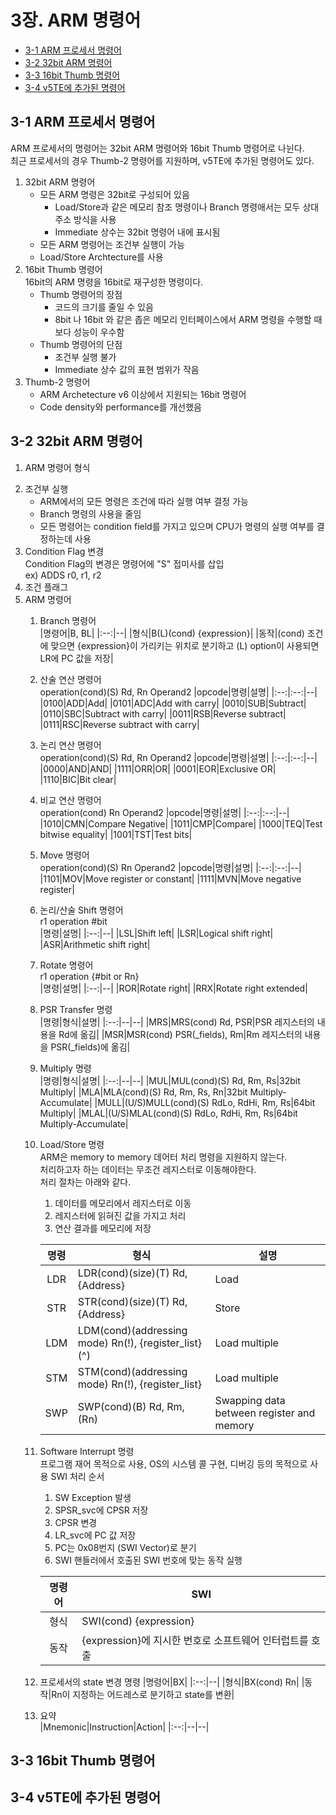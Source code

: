 # 3장. **ARM 명령어**

  * [3-1 ARM 프로세서 명령어](#3-1-arm-프로세서-명령어)  
  * [3-2 32bit ARM 명령어](#3-2-32bit-arm-명령어)  
  * [3-3 16bit Thumb 명령어](#3-3-16bit-thumb-명령어)  
  * [3-4 v5TE에 추가된 명령어](#3-4-v5te에-추가된-명령어)  

## 3-1 ARM 프로세서 명령어  
  ARM 프로세서의 명령어는 32bit ARM 명령어와 16bit Thumb 명령어로 나뉜다.  
  최근 프로세서의 경우 Thumb-2 명령어를 지원하며, v5TE에 추가된 명령어도 있다.  
  1. 32bit ARM 명령어  
      * 모든 ARM 명령은 32bit로 구성되어 있음  
        - Load/Store과 같은 메모리 참조 명령이나 Branch 명령애서는 모두 상대 주소 방식을 사용  
        - Immediate 상수는 32bit 명령어 내에 표시됨
      * 모든 ARM 명령어는 조건부 실행이 가능
      * Load/Store Archtecture를 사용
  2. 16bit Thumb 명령어  
    16bit의 ARM 명령을 16bit로 재구성한 명령이다.  
      * Thumb 명령어의 장점  
        - 코드의 크기를 줄일 수 있음
        - 8bit 나 16bit 와 같은 좁은 메모리 인터페이스에서 ARM 명령을 수행할 때 보다 성능이 우수함  
      * Thumb 명령어의 단점  
        - 조건부 실행 불가
        - Immediate 상수 값의 표현 범위가 작음
  3. Thumb-2 명령어  
      * ARM Archetecture v6 이상에서 지원되는 16bit 명령어  
      * Code density와 performance를 개선했음

## 3-2 32bit ARM 명령어  
  1. ARM 명령어 형식  
  <!-- To-Do : 명령어 이미지-->
  2. 조건부 실행  
      * ARM에서의 모든 명령은 조건에 따라 실행 여부 결정 가능  
      * Branch 명령의 사용을 줄임
      * 모든 명령어는 condition field를 가지고 있으며 CPU가 명령의 실행 여부를 결정하는데 사용  
  3. Condition Flag 변경  
    Condition Flag의 변경은 명령어에 "S" 접미사를 삽입  
    ex) ADDS r0, r1, r2
  4. 조건 플래그  
    <!-- To-Do : 이미지-->
  5. ARM 명령어  
      1. Branch 명령어  
          |명령어|B, BL|
          |:--:|--|
          |형식|B(L)(cond) {expression}|
          |동작|(cond) 조건에 맞으면 {expression}이 가리키는 위치로 분기하고 (L) option이 사용되면 LR에 PC 값을 저장|
          <!-- To-Do : 이미지-->

      2. 산술 연산 명령어  
          operation(cond)(S) Rd, Rn Operand2 
          |opcode|명령|설명|
          |:--:|:--:|--|
          |0100|ADD|Add|
          |0101|ADC|Add with carry|
          |0010|SUB|Subtract|
          |0110|SBC|Subtract with carry|
          |0011|RSB|Reverse subtract|
          |0111|RSC|Reverse subtract with carry|

      3. 논리 연산 명령어  
          operation(cond)(S) Rd, Rn Operand2 
          |opcode|명령|설명|
          |:--:|:--:|--|
          |0000|AND|AND|
          |1111|ORR|OR|
          |0001|EOR|Exclusive OR|
          |1110|BIC|Bit clear|

      4. 비교 연산 명령어  
          operation(cond) Rn Operand2 
          |opcode|명령|설명|
          |:--:|:--:|--|
          |1010|CMN|Compare Negative|
          |1011|CMP|Compare|
          |1000|TEQ|Test bitwise equality|
          |1001|TST|Test bits|

      5. Move 명령어  
          operation(cond)(S) Rn Operand2 
          |opcode|명령|설명|
          |:--:|:--:|--|
          |1101|MOV|Move register or constant|
          |1111|MVN|Move negative register|

      6. 논리/산술 Shift 명령어  
          r1 operation #bit  
          |명령|설명|
          |:--:|--|
          |LSL|Shift left|
          |LSR|Logical shift right|
          |ASR|Arithmetic shift right|

      7. Rotate 명령어  
          r1 operation {#bit or Rn}  
          |명령|설명|
          |:--:|--|
          |ROR|Rotate right|
          |RRX|Rotate right extended|

      8. PSR Transfer 명령  
          |명령|형식|설명|
          |:--:|--|--|
          |MRS|MRS(cond) Rd, PSR|PSR 레지스터의 내용을 Rd에 옮김|
          |MSR|MSR(cond) PSR(_fields), Rm|Rm 레지스터의 내용을 PSR(_fields)에 옮김|

      9. Multiply 명령  
          |명령|형식|설명|
          |:--:|--|--|
          |MUL|MUL(cond)(S) Rd, Rm, Rs|32bit Multiply|
          |MLA|MLA(cond)(S) Rd, Rm, Rs, Rn|32bit Multiply-Accumulate|
          |MULL|(U/S)MULL(cond)(S) RdLo, RdHi, Rm, Rs|64bit Multiply|
          |MLAL|(U/S)MLAL(cond)(S) RdLo, RdHi, Rm, Rs|64bit Multiply-Accumulate|

      10. Load/Store 명령  
          ARM은 memory to memory 데어터 처리 명령을 지원하지 않는다.  
          처리하고자 하는 데이터는 무조건 레지스터로 이동해야한다.  
          처리 절차는 아래와 같다.  
            1. 데이터를 메모리에서 레지스터로 이동  
            2. 레지스터에 읽혀진 값을 가지고 처리
            3. 연산 결과를 메모리에 저장
           
          |명령|형식|설명|
          |:--:|--|--|
          |LDR|LDR(cond)(size)(T) Rd, {Address}|Load|
          |STR|STR(cond)(size)(T) Rd, {Address}|Store|
          |LDM|LDM(cond)(addressing mode) Rn(!), {register_list}(^)|Load multiple|
          |STM|STM(cond)(addressing mode) Rn(!), {register_list}|Load multiple|
          |SWP|SWP(cond)(B) Rd, Rm, (Rn)|Swapping data between register and memory|

      11. Software Interrupt 명령  
        프로그램 재어 목적으로 사용, OS의 시스템 콜 구현, 디버깅 등의 목적으로 사용
        SWI 처리 순서  
          1. SW Exception 발생
          2. SPSR_svc에 CPSR 저장
          3. CPSR 변경
          4. LR_svc에 PC 값 저장
          5. PC는 0x08번지 (SWI Vector)로 분기
          6. SWI 핸들러에서 호출된 SWI 번호에 맞는 동작 실행  
          
          |명령어|SWI|
          |:--:|--|
          |형식|SWI(cond) {expression}|
          |동작|{expression}에 지시한 번호로 소프트웨어 인터럽트를 호출|

      12. 프로세서의 state 변경 명령 
          |명령어|BX|
          |:--:|--|
          |형식|BX(cond) Rn|
          |동작|Rn이 지정하는 어드레스로 분기하고 state를 변환|

      13. 요약  
            |Mnemonic|Instruction|Action|
            |:--:|--|--|

  
## 3-3 16bit Thumb 명령어  
## 3-4 v5TE에 추가된 명령어  